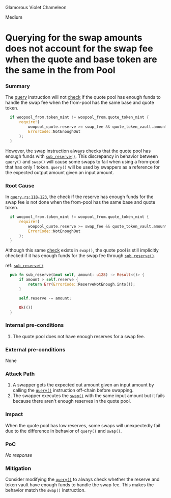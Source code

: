 Glamorous Violet Chameleon

Medium

# Querying for the swap amounts does not account for the swap fee when the quote and base token are the same in the from Pool

### Summary

The [query](https://github.com/sherlock-audit/2024-08-woofi-solana-deployment/blob/main/WOOFi_Solana/programs/woofi/src/lib.rs#L175-L181) instruction will not [check](https://github.com/sherlock-audit/2024-08-woofi-solana-deployment/blob/main/WOOFi_Solana/programs/woofi/src/instructions/query.rs#L118-L123) if the quote pool has enough funds to handle the swap fee when the from-pool has the same base and quote token.

```rust
  if woopool_from.token_mint != woopool_from.quote_token_mint {
      require!(
          woopool_quote.reserve >= swap_fee && quote_token_vault.amount as u128 >= swap_fee,
          ErrorCode::NotEnoughOut
      );
  }
```

However, the swap instruction always checks that the quote pool has enough funds with [`sub_reserve()`](https://github.com/sherlock-audit/2024-08-woofi-solana-deployment/blob/main/WOOFi_Solana/programs/woofi/src/instructions/swap.rs#L193). This discrepancy in behavior between `query()` and `swap()` will cause some swaps to fail when using a from-pool that has only 1 token. `query()` will be used by swappers as a reference for the expected output amount given an input amount.

### Root Cause

In [`query.rs:118-123`](https://github.com/sherlock-audit/2024-08-woofi-solana-deployment/blob/main/WOOFi_Solana/programs/woofi/src/instructions/query.rs#L118-L123), the check if the reserve has enough funds for the swap fee is not done when the from-pool has the same base and quote token.

```rust
  if woopool_from.token_mint != woopool_from.quote_token_mint {
      require!(
          woopool_quote.reserve >= swap_fee && quote_token_vault.amount as u128 >= swap_fee,
          ErrorCode::NotEnoughOut
      );
  }
```

Although this same [check](https://github.com/sherlock-audit/2024-08-woofi-solana-deployment/blob/main/WOOFi_Solana/programs/woofi/src/instructions/swap.rs#L154-L159) exists in `swap()`, the quote pool is still implicitly checked if it has enough funds for the swap fee through [`sub_reserve()`](https://github.com/sherlock-audit/2024-08-woofi-solana-deployment/blob/main/WOOFi_Solana/programs/woofi/src/instructions/swap.rs#L193).

ref: [`sub_reserve()`](https://github.com/sherlock-audit/2024-08-woofi-solana-deployment/blob/main/WOOFi_Solana/programs/woofi/src/state/woopool.rs#L137-L145)
```rust
  pub fn sub_reserve(&mut self, amount: u128) -> Result<()> {
      if amount > self.reserve {
          return Err(ErrorCode::ReserveNotEnough.into());
      }

      self.reserve -= amount;

      Ok(())
  }
```

### Internal pre-conditions

1. The quote pool does not have enough reserves for a swap fee.

### External pre-conditions

None

### Attack Path

1. A swapper gets the expected out amount given an input amount by calling the [`query()`](https://github.com/sherlock-audit/2024-08-woofi-solana-deployment/blob/main/WOOFi_Solana/programs/woofi/src/lib.rs#L175-L181) instruction off-chain before swapping. 
2. The swapper executes the [`swap()`](https://github.com/sherlock-audit/2024-08-woofi-solana-deployment/blob/main/WOOFi_Solana/programs/woofi/src/lib.rs#L183-L185) with the same input amount but it fails because there aren't enough reserves in the quote pool.

### Impact

When the quote pool has low reserves, some swaps will unexpectedly fail due to the difference in behavior of `query()` and `swap()`.

### PoC

_No response_

### Mitigation

Consider modifying the [`query()`](https://github.com/sherlock-audit/2024-08-woofi-solana-deployment/blob/main/WOOFi_Solana/programs/woofi/src/instructions/query.rs#L118-L123) to always check whether the reserve and token vault have enough funds to handle the swap fee. This makes the behavior match the `swap()` instruction.